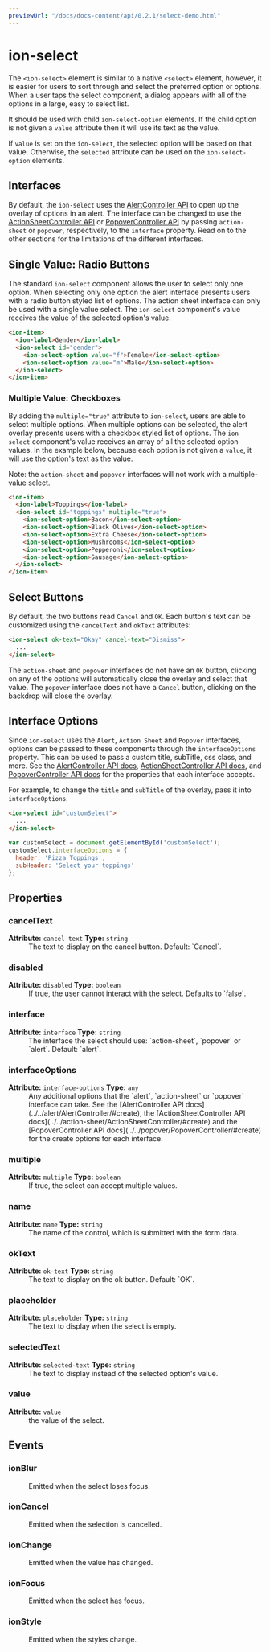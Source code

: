 ```yaml
---
previewUrl: "/docs/docs-content/api/0.2.1/select-demo.html"
---
```

# ion-select

The `<ion-select>` element is similar to a native `<select>` element, however, it is easier for users to sort through and select the preferred option or options. When a user taps the select component, a dialog appears with all of the options in a large, easy to select list.

It should be used with child `ion-select-option` elements. If the child option is not given a `value` attribute then it will use its text as the value.

If `value` is set on the `ion-select`, the selected option will be based on that value. Otherwise, the `selected` attribute can be used on the `ion-select-option` elements.

## Interfaces

By default, the `ion-select` uses the [AlertController API](../../alert/AlertController) to open up the overlay of options in an alert. The interface can be changed to use the [ActionSheetController API](../../action-sheet/ActionSheetController) or [PopoverController API](../../popover/PopoverController) by passing `action-sheet` or `popover`, respectively, to the `interface` property. Read on to the other sections for the limitations of the different interfaces.

## Single Value: Radio Buttons

The standard `ion-select` component allows the user to select only one option. When selecting only one option the alert interface presents users with a radio button styled list of options. The action sheet interface can only be used with a single value select. The `ion-select` component's value receives the value of the selected option's value.

```html
<ion-item>
  <ion-label>Gender</ion-label>
  <ion-select id="gender">
    <ion-select-option value="f">Female</ion-select-option>
    <ion-select-option value="m">Male</ion-select-option>
  </ion-select>
</ion-item>
```

### Multiple Value: Checkboxes

By adding the `multiple="true"` attribute to `ion-select`, users are able to select multiple options. When multiple options can be selected, the alert overlay presents users with a checkbox styled list of options. The `ion-select` component's value receives an array of all the selected option values. In the example below, because each option is not given a `value`, it will use the option's text as the value.

Note: the `action-sheet` and `popover` interfaces will not work with a multiple-value select.

```html
<ion-item>
  <ion-label>Toppings</ion-label>
  <ion-select id="toppings" multiple="true">
    <ion-select-option>Bacon</ion-select-option>
    <ion-select-option>Black Olives</ion-select-option>
    <ion-select-option>Extra Cheese</ion-select-option>
    <ion-select-option>Mushrooms</ion-select-option>
    <ion-select-option>Pepperoni</ion-select-option>
    <ion-select-option>Sausage</ion-select-option>
  </ion-select>
</ion-item>
```

## Select Buttons

By default, the two buttons read `Cancel` and `OK`. Each button's text can be customized using the `cancelText` and `okText` attributes:

```html
<ion-select ok-text="Okay" cancel-text="Dismiss">
  ...
</ion-select>
```

The `action-sheet` and `popover` interfaces do not have an `OK` button, clicking on any of the options will automatically close the overlay and select that value. The `popover` interface does not have a `Cancel` button, clicking on the backdrop will close the overlay.

## Interface Options

Since `ion-select` uses the `Alert`, `Action Sheet` and `Popover` interfaces, options can be passed to these components through the `interfaceOptions` property. This can be used to pass a custom title, subTitle, css class, and more. See the [AlertController API docs](../../alert/AlertController/#create), [ActionSheetController API docs](../../action-sheet/ActionSheetController/#create), and [PopoverController API docs](../../popover/PopoverController/#create) for the properties that each interface accepts.

For example, to change the `title` and `subTitle` of the overlay, pass it into `interfaceOptions`.

```html
<ion-select id="customSelect">
  ...
</ion-select>
```

```javascript
var customSelect = document.getElementById('customSelect');
customSelect.interfaceOptions = {
  header: 'Pizza Toppings',
  subHeader: 'Select your toppings'
};
```


<h2>Properties</h2> 

<dl>
<dt>
<h3>cancelText</h3> 
<strong>Attribute:</strong>  <code>cancel-text</code>
<strong>Type:</strong> <code>string</code>
</dt>
<dd>The text to display on the cancel button. Default: `Cancel`.</dd>

<dt>
<h3>disabled</h3> 
<strong>Attribute:</strong>  <code>disabled</code>
<strong>Type:</strong> <code>boolean</code>
</dt>
<dd>If true, the user cannot interact with the select. Defaults to `false`.</dd>

<dt>
<h3>interface</h3> 
<strong>Attribute:</strong>  <code>interface</code>
<strong>Type:</strong> <code>string</code>
</dt>
<dd>The interface the select should use: `action-sheet`, `popover` or `alert`. Default: `alert`.</dd>

<dt>
<h3>interfaceOptions</h3> 
<strong>Attribute:</strong>  <code>interface-options</code>
<strong>Type:</strong> <code>any</code>
</dt>
<dd>Any additional options that the `alert`, `action-sheet` or `popover` interface
can take. See the [AlertController API docs](../../alert/AlertController/#create), the
[ActionSheetController API docs](../../action-sheet/ActionSheetController/#create) and the
[PopoverController API docs](../../popover/PopoverController/#create) for the
create options for each interface.</dd>

<dt>
<h3>multiple</h3> 
<strong>Attribute:</strong>  <code>multiple</code>
<strong>Type:</strong> <code>boolean</code>
</dt>
<dd>If true, the select can accept multiple values.</dd>

<dt>
<h3>name</h3> 
<strong>Attribute:</strong>  <code>name</code>
<strong>Type:</strong> <code>string</code>
</dt>
<dd>The name of the control, which is submitted with the form data.</dd>

<dt>
<h3>okText</h3> 
<strong>Attribute:</strong>  <code>ok-text</code>
<strong>Type:</strong> <code>string</code>
</dt>
<dd>The text to display on the ok button. Default: `OK`.</dd>

<dt>
<h3>placeholder</h3> 
<strong>Attribute:</strong>  <code>placeholder</code>
<strong>Type:</strong> <code>string</code>
</dt>
<dd>The text to display when the select is empty.</dd>

<dt>
<h3>selectedText</h3> 
<strong>Attribute:</strong>  <code>selected-text</code>
<strong>Type:</strong> <code>string</code>
</dt>
<dd>The text to display instead of the selected option's value.</dd>

<dt>
<h3>value</h3> 
<strong>Attribute:</strong>  <code>value</code>
</dt>
<dd>the value of the select.</dd>

</dl>


<h2>Events</h2>

<dl><dt>
<h3>ionBlur</h3></dt>
<dd>Emitted when the select loses focus.</dd>

<dt>
<h3>ionCancel</h3></dt>
<dd>Emitted when the selection is cancelled.</dd>

<dt>
<h3>ionChange</h3></dt>
<dd>Emitted when the value has changed.</dd>

<dt>
<h3>ionFocus</h3></dt>
<dd>Emitted when the select has focus.</dd>

<dt>
<h3>ionStyle</h3></dt>
<dd>Emitted when the styles change.</dd>

</dl>


